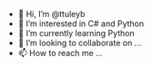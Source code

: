 - 👋 Hi, I’m @ttuleyb
- 👀 I’m interested in C# and Python
- 🌱 I’m currently learning Python
- 💞️ I’m looking to collaborate on ...
- 📫 How to reach me ...

<!---
ttuleyb/ttuleyb is a ✨ special ✨ repository because its `README.md` (this file) appears on your GitHub profile.
You can click the Preview link to take a look at your changes.
--->
